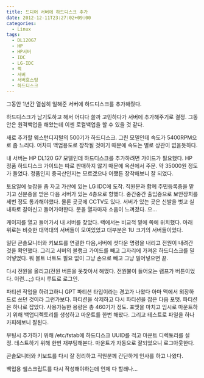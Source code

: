```yaml
---
title: 드디어 서버에 하드디스크 추가
date: 2012-12-11T23:27:02+09:00
categories:
  - Linux
tags:
  - DL120G7
  - HP
  - HP서버
  - IDC
  - LG-IDC
  - 랙
  - 서버
  - 서버호스팅
  - 하드디스크
---
```

그동안 1년간 열심히 일해준 서버에 하드디스크를 추가해줬다.

하드디스크가 남기도하고 해서 어디다 쓸까 고민하다가 서버에 추가해주기로 결정. 그동안은 원격백업을 해왔는데 이젠 로컬백업을 할 수 있을 것 같다.

새로 추가할 웨스턴디지털의 500기가 하드디스크. 그린 모델인데 속도가 5400RPM으로 좀 느리다. 어차피 백업용도로 장착될 것이기 때문에 속도는 별로 상관이 없을듯하다.

내 서버는 HP DL120 G7 모델인데 하드디스크를 추가하려면 가이드가 필요했다. HP 정품 하드디스크 가이드는 따로 판매하지 않기 때문에 옥션에서 주문. 약 35000원 정도가 들었다. 정품인지 중국산인지는 모르겠으나 어쨌튼 장착해보니 잘 되었다.

토요일에 늦잠을 좀 자고 가산에 있는 LG IDC에 도착. 직원분과 함께 주민등록증을 맡기고 신분증을 받은 다음 서버가 있는 4층으로 향했다. 중간중간 출입증으로 보안장치를 세번 정도 통과해야했다. 물론 곳곳에 CCTV도 있다. 서버가 있는 곳은 신발을 벗고 실내화로 갈아신고 들어가야한다. 문을 열자마자 소음이 느껴졌다. 으...

케이지를 열고 들어가서 내 서버를 찾았다. 랙에서는 비교적 밑에 쪽에 위치했다. 아래 위로는 비슷한 대역대의 서버들이 모여있었고 대부분은 1U 크기의 서버들이었다.

일단 콘솔모니터와 키보드를 연결한 다음,서버에 셧다운 명령을 내리고 전원이 내려간 것을 확인했다. 그리고 서버의 블랭크 가이드를 빼고 그자리에 가져온 하드디스크를 밀어넣었다. 뭐 볼트 너트도 필요 없이 그냥 손으로 빼고 그냥 밀어넣으면 끝.

다시 전원을 올리고(전원 버튼을 못찾아서 해맸다. 전원불이 들어오는 램프가 버튼이었다. 이런...;;) 다시 루트로 로그인.

파티션 작업을 하려고하니 GPT 파티션 타입이라는 경고가 나왔다 아마 맥에서 외장하드로 쓰던 것이라 그런가보다. 파티션을 삭제하고 다시 파티션을 잡은 다음 포맷. 파티션은 하나로 잡았다. 사용가능한 용량은 총 460기가 정도. 포맷을 마치고 임시로 마운트하기 위해 백업디렉토리를 생성하고 마운트를 한번 해봤다. 그리고 테스트로 파일을 하나 카피해보니 잘된다.

부팅시 추가하기 위해 /etc/fstab에 하드디스크 UUID를 적고 마운트 디렉토리를 설정. 테스트하기 위해 한번 재부팅해본다. 마운트가 자동으로 잘되었으니 로그아웃한다.

콘솔모니터와 키보드를 다시 잘 정리하고 직원분께 간단하게 인사를 하고 나왔다.

백업용 쉘스크립트를 다시 작성해야하는데 언제 다 할래나...
